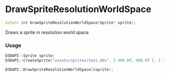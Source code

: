 # DrawSpriteResolutionWorldSpace

```c++
extern int DrawSpriteResolutionWorldSpace(Sprite* sprite);
```

Draws a sprite in resolution world space


### Usage
```c++
D3DAPI::Sprite sprite;
D3DAPI::CreateSprite("assets/sprites/test.dds", { 400.0f, 400.0f }, { 200.0f, 200.0f }, { 1.0f, 1.0f, 1.0f, 1.0f }, &sprite);

D3DAPI::DrawSpriteResolutionWorldSpace(&sprite);
```